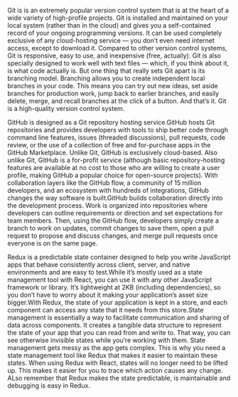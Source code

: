 Git is is an extremely popular version control system that is at the heart of a wide variety of high-profile projects. Git is installed and maintained on your local system (rather than in the cloud) and gives you a self-contained record of your ongoing programming versions. It can be used completely exclusive of any cloud-hosting service — you don’t even need internet access, except to download it. Compared to other version control systems, Git is responsive, easy to use, and inexpensive (free, actually). Git is also specially designed to work well with text files — which, if you think about it, is what code actually is. But one thing that really sets Git apart is its branching model. Branching allows you to create independent local branches in your code. This means you can try out new ideas, set aside branches for production work, jump back to earlier branches, and easily delete, merge, and recall branches at the click of a button. And that’s it. Git is a high-quality version control system.



GitHub is designed as a Git repository hosting service.GitHub hosts Git repositories and provides developers with tools to ship better code through command line features, issues (threaded discussions), pull requests, code review, or the use of a collection of free and for-purchase apps in the GitHub Marketplace. Unlike Git, GitHub is exclusively cloud-based. Also unlike Git, GitHub is a for-profit service (although basic repository-hosting features are available at no cost to those who are willing to create a user profile, making GitHub a popular choice for open-source projects). With collaboration layers like the GitHub flow, a community of 15 million developers, and an ecosystem with hundreds of integrations, GitHub changes the way software is built.GitHub builds collaboration directly into the development process. Work is organized into repositories where developers can outline requirements or direction and set expectations for team members. Then, using the GitHub flow, developers simply create a branch to work on updates, commit changes to save them, open a pull request to propose and discuss changes, and merge pull requests once everyone is on the same page.



Redux is a predictable state container designed to help you write JavaScript apps that behave consistently across client, server, and native environments and are easy to test.While it’s mostly used as a state management tool with React, you can use it with any other JavaScript framework or library. It’s lightweight at 2KB (including dependencies), so you don’t have to worry about it making your application’s asset size bigger.With Redux, the state of your application is kept in a store, and each component can access any state that it needs from this store.State management is essentially a way to facilitate communication and sharing of data across components. It creates a tangible data structure to represent the state of your app that you can read from and write to. That way, you can see otherwise invisible states while you’re working with them. State management gets messy as the app gets complex. This is why you need a state management tool like Redux that makes it easier to maintain these states. When using Redux with React, states will no longer need to be lifted up. This makes it easier for you to trace which action causes any change. ALso remember that Redux makes the state predictable, is maintainable and debugging is easy in Redux.